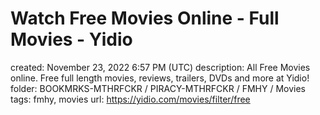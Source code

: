 # Watch Free Movies Online - Full Movies - Yidio

created: November 23, 2022 6:57 PM (UTC)
description: All Free Movies online. Free full length movies, reviews, trailers, DVDs and more at Yidio!
folder: BOOKMRKS-MTHRFCKR / PIRACY-MTHRFCKR / FMHY / Movies
tags: fmhy, movies
url: https://yidio.com/movies/filter/free